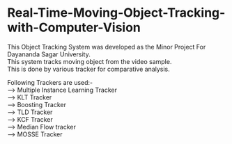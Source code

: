 # Real-Time-Moving-Object-Tracking-with-Computer-Vision
This Object Tracking System was developed as the Minor Project For Dayananda Sagar University.<br />
This system tracks moving object from the video sample.<br />
This is done by various tracker for comparative analysis.<br />

Following Trackers are used:-<br />
--> Multiple Instance Learning Tracker<br />
--> KLT Tracker<br />
--> Boosting Tracker<br />
--> TLD Tracker<br />
--> KCF Tracker<br />
--> Median Flow tracker<br />
--> MOSSE Tracker<br />
